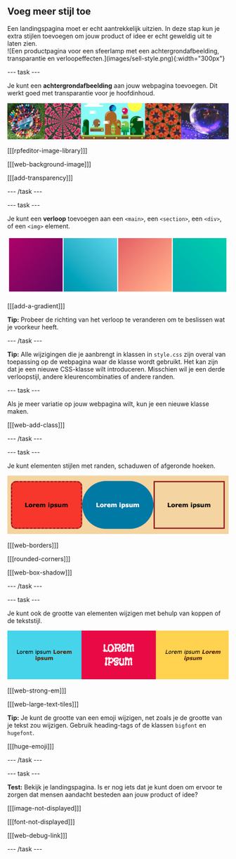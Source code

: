 ## Voeg meer stijl toe

<div style="display: flex; flex-wrap: wrap">
<div style="flex-basis: 200px; flex-grow: 1; margin-right: 15px;">
Een landingspagina moet er echt aantrekkelijk uitzien. In deze stap kun je extra stijlen toevoegen om jouw product of idee er echt geweldig uit te laten zien. 
</div>
<div>
![Een productpagina voor een sfeerlamp met een achtergrondafbeelding, transparantie en verloopeffecten.](images/sell-style.png){:width="300px"}
</div>
</div>

\--- task ---

Je kunt een **achtergrondafbeelding** aan jouw webpagina toevoegen. Dit werkt goed met transparantie voor je hoofdinhoud.

![Een reeks voorbeeldprojecten met een achtergrondafbeelding en aanpassing van de transparantie van de hoofdinhoud.](images/background-image.png)

[[[rpfeditor-image-library]]]

[[[web-background-image]]]

[[[add-transparency]]]

\--- /task ---

\--- task ---

Je kunt een **verloop** toevoegen aan een `<main>`, een `<section>`, een `<div>`, of een `<img>` element.

![Een strook met kleurverlopen met verschillende kleurenpaletten.](images/gradients.png)

[[[add-a-gradient]]]

**Tip:** Probeer de richting van het verloop te veranderen om te beslissen wat je voorkeur heeft.

\--- /task ---

**Tip:** Alle wijzigingen die je aanbrengt in klassen in `style.css` zijn overal van toepassing op de webpagina waar de klasse wordt gebruikt. Het kan zijn dat je een nieuwe CSS-klasse wilt introduceren. Misschien wil je een derde verloopstijl, andere kleurencombinaties of andere randen.

\--- task ---

Als je meer variatie op jouw webpagina wilt, kun je een nieuwe klasse maken.

[[[web-add-class]]]

\--- /task ---

\--- task ---

Je kunt elementen stijlen met randen, schaduwen of afgeronde hoeken.

![Een strook elementen met afgeronde hoeken en vetgedrukte tekst.](images/style-examples.png)

[[[web-borders]]]

[[[rounded-corners]]]

[[[web-box-shadow]]]

\--- /task ---

\--- task ---

Je kunt ook de grootte van elementen wijzigen met behulp van koppen of de tekststijl.

![Een lijst met vetgedrukte tekst in verschillende kleuren.](images/strong-example.png)

[[[web-strong-em]]]

[[[web-large-text-tiles]]]

**Tip:** Je kunt de grootte van een emoji wijzigen, net zoals je de grootte van je tekst zou wijzigen. Gebruik heading-tags of de klassen `bigfont` en `hugefont`.

[[[huge-emoji]]]

\--- /task ---

\--- task ---

**Test:** Bekijk je landingspagina. Is er nog iets dat je kunt doen om ervoor te zorgen dat mensen aandacht besteden aan jouw product of idee?

[[[image-not-displayed]]]

[[[font-not-displayed]]]

[[[web-debug-link]]]

\--- /task ---
